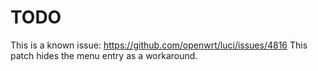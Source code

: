 # TODO

This is a known issue: https://github.com/openwrt/luci/issues/4816
This patch hides the menu entry as a workaround.
